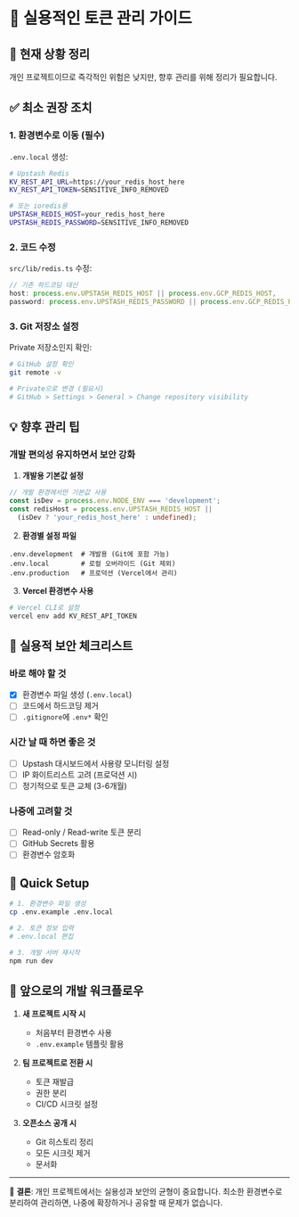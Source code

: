 # 🔐 실용적인 토큰 관리 가이드

## 📌 현재 상황 정리

개인 프로젝트이므로 즉각적인 위험은 낮지만, 향후 관리를 위해 정리가 필요합니다.

## ✅ 최소 권장 조치

### 1. **환경변수로 이동** (필수)

`.env.local` 생성:
```bash
# Upstash Redis
KV_REST_API_URL=https://your_redis_host_here
KV_REST_API_TOKEN=SENSITIVE_INFO_REMOVED

# 또는 ioredis용
UPSTASH_REDIS_HOST=your_redis_host_here
UPSTASH_REDIS_PASSWORD=SENSITIVE_INFO_REMOVED
```

### 2. **코드 수정**

`src/lib/redis.ts` 수정:
```typescript
// 기존 하드코딩 대신
host: process.env.UPSTASH_REDIS_HOST || process.env.GCP_REDIS_HOST,
password: process.env.UPSTASH_REDIS_PASSWORD || process.env.GCP_REDIS_PASSWORD,
```

### 3. **Git 저장소 설정**

Private 저장소인지 확인:
```bash
# GitHub 설정 확인
git remote -v

# Private으로 변경 (필요시)
# GitHub > Settings > General > Change repository visibility
```

## 💡 향후 관리 팁

### 개발 편의성 유지하면서 보안 강화

1. **개발용 기본값 설정**
```typescript
// 개발 환경에서만 기본값 사용
const isDev = process.env.NODE_ENV === 'development';
const redisHost = process.env.UPSTASH_REDIS_HOST || 
  (isDev ? 'your_redis_host_here' : undefined);
```

2. **환경별 설정 파일**
```
.env.development  # 개발용 (Git에 포함 가능)
.env.local        # 로컬 오버라이드 (Git 제외)
.env.production   # 프로덕션 (Vercel에서 관리)
```

3. **Vercel 환경변수 사용**
```bash
# Vercel CLI로 설정
vercel env add KV_REST_API_TOKEN
```

## 🎯 실용적 보안 체크리스트

### 바로 해야 할 것
- [x] 환경변수 파일 생성 (`.env.local`)
- [ ] 코드에서 하드코딩 제거
- [ ] `.gitignore`에 `.env*` 확인

### 시간 날 때 하면 좋은 것
- [ ] Upstash 대시보드에서 사용량 모니터링 설정
- [ ] IP 화이트리스트 고려 (프로덕션 시)
- [ ] 정기적으로 토큰 교체 (3-6개월)

### 나중에 고려할 것
- [ ] Read-only / Read-write 토큰 분리
- [ ] GitHub Secrets 활용
- [ ] 환경변수 암호화

## 📝 Quick Setup

```bash
# 1. 환경변수 파일 생성
cp .env.example .env.local

# 2. 토큰 정보 입력
# .env.local 편집

# 3. 개발 서버 재시작
npm run dev
```

## 🚀 앞으로의 개발 워크플로우

1. **새 프로젝트 시작 시**
   - 처음부터 환경변수 사용
   - `.env.example` 템플릿 활용

2. **팀 프로젝트로 전환 시**
   - 토큰 재발급
   - 권한 분리
   - CI/CD 시크릿 설정

3. **오픈소스 공개 시**
   - Git 히스토리 정리
   - 모든 시크릿 제거
   - 문서화

---

💬 **결론**: 개인 프로젝트에서는 실용성과 보안의 균형이 중요합니다. 
최소한 환경변수로 분리하여 관리하면, 나중에 확장하거나 공유할 때 문제가 없습니다.